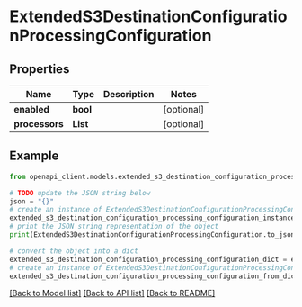 # ExtendedS3DestinationConfigurationProcessingConfiguration


## Properties

Name | Type | Description | Notes
------------ | ------------- | ------------- | -------------
**enabled** | **bool** |  | [optional] 
**processors** | **List** |  | [optional] 

## Example

```python
from openapi_client.models.extended_s3_destination_configuration_processing_configuration import ExtendedS3DestinationConfigurationProcessingConfiguration

# TODO update the JSON string below
json = "{}"
# create an instance of ExtendedS3DestinationConfigurationProcessingConfiguration from a JSON string
extended_s3_destination_configuration_processing_configuration_instance = ExtendedS3DestinationConfigurationProcessingConfiguration.from_json(json)
# print the JSON string representation of the object
print(ExtendedS3DestinationConfigurationProcessingConfiguration.to_json())

# convert the object into a dict
extended_s3_destination_configuration_processing_configuration_dict = extended_s3_destination_configuration_processing_configuration_instance.to_dict()
# create an instance of ExtendedS3DestinationConfigurationProcessingConfiguration from a dict
extended_s3_destination_configuration_processing_configuration_from_dict = ExtendedS3DestinationConfigurationProcessingConfiguration.from_dict(extended_s3_destination_configuration_processing_configuration_dict)
```
[[Back to Model list]](../README.md#documentation-for-models) [[Back to API list]](../README.md#documentation-for-api-endpoints) [[Back to README]](../README.md)


